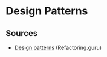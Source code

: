 # Design Patterns

## Sources
- [Design patterns](https://refactoring.guru/design-patterns) (Refactoring.guru)